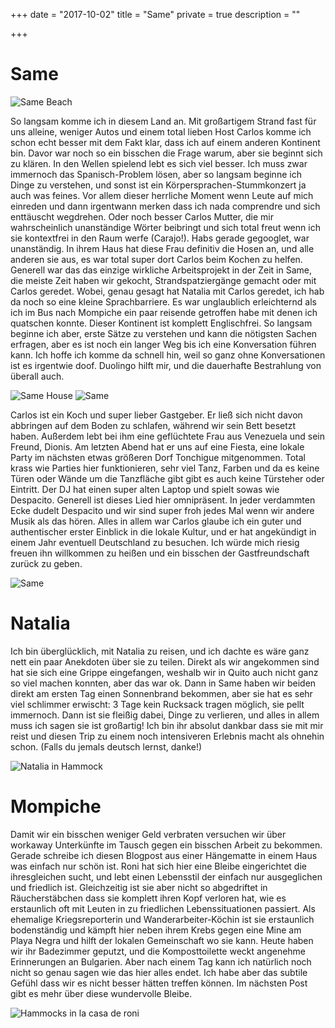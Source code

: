 +++
date = "2017-10-02"
title = "Same"
private = true
description = ""

+++

# Same

![Same Beach](/travels/ecuador/same1.jpg)

So langsam komme ich in diesem Land an. Mit großartigem Strand fast für uns alleine, weniger Autos und einem total lieben Host Carlos komme ich schon echt besser mit dem Fakt klar, dass ich auf einem anderen Kontinent bin. Davor war noch so ein bisschen die Frage warum, aber sie beginnt sich zu klären. In den Wellen spielend lebt es sich viel besser. Ich muss zwar immernoch das Spanisch-Problem lösen, aber so langsam beginne ich Dinge zu verstehen, und sonst ist ein Körpersprachen-Stummkonzert ja auch was feines. Vor allem dieser herrliche Moment wenn Leute auf mich einreden und dann irgentwann merken dass ich nada comprendre und sich enttäuscht wegdrehen. Oder noch besser Carlos Mutter, die mir wahrscheinlich unanständige Wörter beibringt und sich total freut wenn ich sie kontextfrei in den Raum werfe (Carajo!). Habs gerade gegooglet, war unanständig. In ihrem Haus hat diese Frau definitiv die Hosen an, und alle anderen sie aus, es war total super dort Carlos beim Kochen zu helfen. Generell war das das einzige wirkliche Arbeitsprojekt in der Zeit in Same, die meiste Zeit haben wir gekocht, Strandspatziergänge gemacht oder mit Carlos geredet. Wobei, genau gesagt hat Natalia mit Carlos geredet, ich hab da noch so eine kleine Sprachbarriere. Es war unglaublich erleichternd als ich im Bus nach Mompiche ein paar reisende getroffen habe mit denen ich quatschen konnte. Dieser Kontinent ist komplett Englischfrei. So langsam beginne ich aber, erste Sätze zu verstehen und kann die nötigsten Sachen erfragen, aber es ist noch ein langer Weg bis ich eine Konversation führen kann. Ich hoffe ich komme da schnell hin, weil so ganz ohne Konversationen ist es irgentwie doof. Duolingo hilft mir, und die dauerhafte Bestrahlung von überall auch.

![Same House](/travels/ecuador/same-house.jpg)
![Same](/travels/ecuador/same2.jpg)


Carlos ist ein Koch und super lieber Gastgeber. Er ließ sich nicht davon abbringen auf dem Boden zu schlafen, während wir sein Bett besetzt haben. Außerdem lebt bei ihm eine geflüchtete Frau aus Venezuela und sein Freund, Dionis. Am letzten Abend hat er uns auf eine Fiesta, eine lokale Party im nächsten etwas größeren Dorf Tonchigue mitgenommen. Total krass wie Parties hier funktionieren, sehr viel Tanz, Farben und da es keine Türen oder Wände um die Tanzfläche gibt gibt es auch keine Türsteher oder Eintritt. Der DJ hat einen super alten Laptop und spielt sowas wie Despacito. Generell ist dieses Lied hier omnipräsent. In jeder verdammten Ecke dudelt Despacito und wir sind super froh jedes Mal wenn wir andere Musik als das hören. Alles in allem war Carlos glaube ich ein guter und authentischer erster Einblick in die lokale Kultur, und er hat angekündigt in einem Jahr eventuell Deutschland zu besuchen. Ich würde mich riesig freuen ihn willkommen zu heißen und ein bisschen der Gastfreundschaft zurück zu geben.

![Same](/travels/ecuador/same3.jpg)


# Natalia

Ich bin überglücklich, mit Natalia zu reisen, und ich dachte es wäre ganz nett ein paar Anekdoten über sie zu teilen. Direkt als wir angekommen sind hat sie sich eine Grippe eingefangen, weshalb wir in Quito auch nicht ganz so viel machen konnten, aber das war ok. Dann in Same haben wir beiden direkt am ersten Tag einen Sonnenbrand bekommen, aber sie hat es sehr viel schlimmer erwischt: 3 Tage kein Rucksack tragen möglich, sie pellt immernoch. Dann ist sie fleißig dabei, Dinge zu verlieren, und alles in allem muss ich sagen sie ist großartig! Ich bin ihr absolut dankbar dass sie mit mir reist und diesen Trip zu einem noch intensiveren Erlebnis macht als ohnehin schon. (Falls du jemals deutsch lernst, danke!)

![Natalia in Hammock](/travels/ecuador/natalia-same.jpg)

# Mompiche

Damit wir ein bisschen weniger Geld verbraten versuchen wir über workaway Unterkünfte im Tausch gegen ein bisschen Arbeit zu bekommen. Gerade schreibe ich diesen Blogpost aus einer Hängematte in einem Haus was einfach nur schön ist. Roni hat sich hier eine Bleibe eingerichtet die ihresgleichen sucht, und lebt einen Lebensstil der einfach nur ausgeglichen und friedlich ist. Gleichzeitig ist sie aber nicht so abgedriftet in Räucherstäbchen dass sie komplett ihren Kopf verloren hat, wie es erstaunlich oft mit Leuten in zu friedlichen Lebenssituationen passiert. Als ehemalige Kriegsreporterin und Wanderarbeiter-Köchin ist sie erstaunlich bodenständig und kämpft hier neben ihrem Krebs gegen eine Mine am Playa Negra und hilft der lokalen Gemeinschaft wo sie kann. Heute haben wir ihr Badezimmer geputzt, und die Komposttoilette weckt angenehme Erinnerungen an Bulgarien. Aber nach einem Tag kann ich natürlich noch nicht so genau sagen wie das hier alles endet. Ich habe aber das subtile Gefühl dass wir es nicht besser hätten treffen können. Im nächsten Post gibt es mehr über diese wundervolle Bleibe.

![Hammocks in la casa de roni](/travels/ecuador/mompiche1.jpg)
